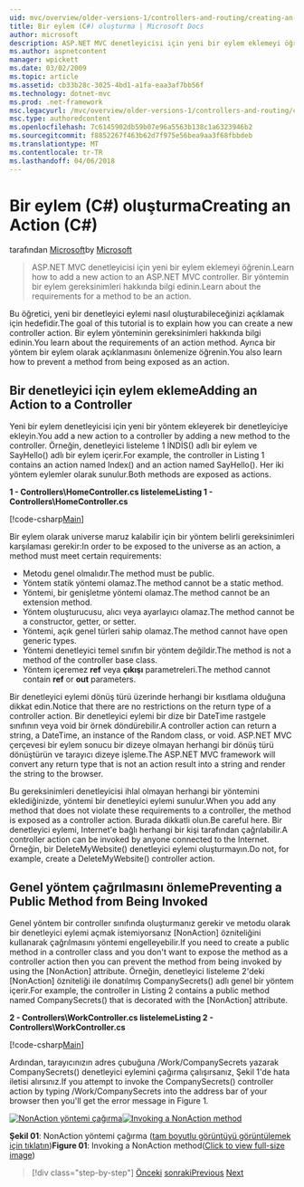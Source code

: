 ```yaml
---
uid: mvc/overview/older-versions-1/controllers-and-routing/creating-an-action-cs
title: Bir eylem (C#) oluşturma | Microsoft Docs
author: microsoft
description: ASP.NET MVC denetleyicisi için yeni bir eylem eklemeyi öğrenin. Bir yöntemin bir eylem gereksinimleri hakkında bilgi edinin.
ms.author: aspnetcontent
manager: wpickett
ms.date: 03/02/2009
ms.topic: article
ms.assetid: cb33b28c-3025-4bd1-a1fa-eaa3af7bb56f
ms.technology: dotnet-mvc
ms.prod: .net-framework
msc.legacyurl: /mvc/overview/older-versions-1/controllers-and-routing/creating-an-action-cs
msc.type: authoredcontent
ms.openlocfilehash: 7c6145902db59b07e96a5563b138c1a6323946b2
ms.sourcegitcommit: f8852267f463b62d7f975e56bea9aa3f68fbbdeb
ms.translationtype: MT
ms.contentlocale: tr-TR
ms.lasthandoff: 04/06/2018
---
```

<a name="creating-an-action-c"></a><span data-ttu-id="f442b-104">Bir eylem (C#) oluşturma</span><span class="sxs-lookup"><span data-stu-id="f442b-104">Creating an Action (C#)</span></span>
====================
<span data-ttu-id="f442b-105">tarafından [Microsoft](https://github.com/microsoft)</span><span class="sxs-lookup"><span data-stu-id="f442b-105">by [Microsoft](https://github.com/microsoft)</span></span>

> <span data-ttu-id="f442b-106">ASP.NET MVC denetleyicisi için yeni bir eylem eklemeyi öğrenin.</span><span class="sxs-lookup"><span data-stu-id="f442b-106">Learn how to add a new action to an ASP.NET MVC controller.</span></span> <span data-ttu-id="f442b-107">Bir yöntemin bir eylem gereksinimleri hakkında bilgi edinin.</span><span class="sxs-lookup"><span data-stu-id="f442b-107">Learn about the requirements for a method to be an action.</span></span>


<span data-ttu-id="f442b-108">Bu öğretici, yeni bir denetleyici eylemi nasıl oluşturabileceğinizi açıklamak için hedefidir.</span><span class="sxs-lookup"><span data-stu-id="f442b-108">The goal of this tutorial is to explain how you can create a new controller action.</span></span> <span data-ttu-id="f442b-109">Bir eylem yönteminin gereksinimleri hakkında bilgi edinin.</span><span class="sxs-lookup"><span data-stu-id="f442b-109">You learn about the requirements of an action method.</span></span> <span data-ttu-id="f442b-110">Ayrıca bir yöntem bir eylem olarak açıklanmasını önlemenize öğrenin.</span><span class="sxs-lookup"><span data-stu-id="f442b-110">You also learn how to prevent a method from being exposed as an action.</span></span>

## <a name="adding-an-action-to-a-controller"></a><span data-ttu-id="f442b-111">Bir denetleyici için eylem ekleme</span><span class="sxs-lookup"><span data-stu-id="f442b-111">Adding an Action to a Controller</span></span>

<span data-ttu-id="f442b-112">Yeni bir eylem denetleyicisi için yeni bir yöntem ekleyerek bir denetleyiciye ekleyin.</span><span class="sxs-lookup"><span data-stu-id="f442b-112">You add a new action to a controller by adding a new method to the controller.</span></span> <span data-ttu-id="f442b-113">Örneğin, denetleyici listeleme 1 İNDİS() adlı bir eylem ve SayHello() adlı bir eylem içerir.</span><span class="sxs-lookup"><span data-stu-id="f442b-113">For example, the controller in Listing 1 contains an action named Index() and an action named SayHello().</span></span> <span data-ttu-id="f442b-114">Her iki yöntem eylemler olarak sunulur.</span><span class="sxs-lookup"><span data-stu-id="f442b-114">Both methods are exposed as actions.</span></span>

<span data-ttu-id="f442b-115">**1 - Controllers\HomeController.cs listeleme**</span><span class="sxs-lookup"><span data-stu-id="f442b-115">**Listing 1 - Controllers\HomeController.cs**</span></span>

[!code-csharp[Main](creating-an-action-cs/samples/sample1.cs)]

<span data-ttu-id="f442b-116">Bir eylem olarak universe maruz kalabilir için bir yöntem belirli gereksinimleri karşılaması gerekir:</span><span class="sxs-lookup"><span data-stu-id="f442b-116">In order to be exposed to the universe as an action, a method must meet certain requirements:</span></span>

- <span data-ttu-id="f442b-117">Metodu genel olmalıdır.</span><span class="sxs-lookup"><span data-stu-id="f442b-117">The method must be public.</span></span>
- <span data-ttu-id="f442b-118">Yöntem statik yöntemi olamaz.</span><span class="sxs-lookup"><span data-stu-id="f442b-118">The method cannot be a static method.</span></span>
- <span data-ttu-id="f442b-119">Yöntemi, bir genişletme yöntemi olamaz.</span><span class="sxs-lookup"><span data-stu-id="f442b-119">The method cannot be an extension method.</span></span>
- <span data-ttu-id="f442b-120">Yöntem oluşturucusu, alıcı veya ayarlayıcı olamaz.</span><span class="sxs-lookup"><span data-stu-id="f442b-120">The method cannot be a constructor, getter, or setter.</span></span>
- <span data-ttu-id="f442b-121">Yöntemi, açık genel türleri sahip olamaz.</span><span class="sxs-lookup"><span data-stu-id="f442b-121">The method cannot have open generic types.</span></span>
- <span data-ttu-id="f442b-122">Yöntemi denetleyici temel sınıfın bir yöntem değildir.</span><span class="sxs-lookup"><span data-stu-id="f442b-122">The method is not a method of the controller base class.</span></span>
- <span data-ttu-id="f442b-123">Yöntem içeremez **ref** veya **çıkışı** parametreleri.</span><span class="sxs-lookup"><span data-stu-id="f442b-123">The method cannot contain **ref** or **out** parameters.</span></span>

<span data-ttu-id="f442b-124">Bir denetleyici eylemi dönüş türü üzerinde herhangi bir kısıtlama olduğuna dikkat edin.</span><span class="sxs-lookup"><span data-stu-id="f442b-124">Notice that there are no restrictions on the return type of a controller action.</span></span> <span data-ttu-id="f442b-125">Bir denetleyici eylemi bir dize bir DateTime rastgele sınıfının veya void bir örnek döndürebilir.</span><span class="sxs-lookup"><span data-stu-id="f442b-125">A controller action can return a string, a DateTime, an instance of the Random class, or void.</span></span> <span data-ttu-id="f442b-126">ASP.NET MVC çerçevesi bir eylem sonucu bir dizeye olmayan herhangi bir dönüş türü dönüştürün ve tarayıcı dizeye işleme.</span><span class="sxs-lookup"><span data-stu-id="f442b-126">The ASP.NET MVC framework will convert any return type that is not an action result into a string and render the string to the browser.</span></span>

<span data-ttu-id="f442b-127">Bu gereksinimleri denetleyicisi ihlal olmayan herhangi bir yöntemini eklediğinizde, yöntemi bir denetleyici eylemi sunulur.</span><span class="sxs-lookup"><span data-stu-id="f442b-127">When you add any method that does not violate these requirements to a controller, the method is exposed as a controller action.</span></span> <span data-ttu-id="f442b-128">Burada dikkatli olun.</span><span class="sxs-lookup"><span data-stu-id="f442b-128">Be careful here.</span></span> <span data-ttu-id="f442b-129">Bir denetleyici eylemi, Internet'e bağlı herhangi bir kişi tarafından çağrılabilir.</span><span class="sxs-lookup"><span data-stu-id="f442b-129">A controller action can be invoked by anyone connected to the Internet.</span></span> <span data-ttu-id="f442b-130">Örneğin, bir DeleteMyWebsite() denetleyici eylemi oluşturmayın.</span><span class="sxs-lookup"><span data-stu-id="f442b-130">Do not, for example, create a DeleteMyWebsite() controller action.</span></span>

## <a name="preventing-a-public-method-from-being-invoked"></a><span data-ttu-id="f442b-131">Genel yöntem çağrılmasını önleme</span><span class="sxs-lookup"><span data-stu-id="f442b-131">Preventing a Public Method from Being Invoked</span></span>

<span data-ttu-id="f442b-132">Genel yöntem bir controller sınıfında oluşturmanız gerekir ve metodu olarak bir denetleyici eylemi açmak istemiyorsanız [NonAction] özniteliğini kullanarak çağrılmasını yöntemi engelleyebilir.</span><span class="sxs-lookup"><span data-stu-id="f442b-132">If you need to create a public method in a controller class and you don't want to expose the method as a controller action then you can prevent the method from being invoked by using the [NonAction] attribute.</span></span> <span data-ttu-id="f442b-133">Örneğin, denetleyici listeleme 2'deki [NonAction] özniteliği ile donatılmış CompanySecrets() adlı genel bir yöntem içerir.</span><span class="sxs-lookup"><span data-stu-id="f442b-133">For example, the controller in Listing 2 contains a public method named CompanySecrets() that is decorated with the [NonAction] attribute.</span></span>

<span data-ttu-id="f442b-134">**2 - Controllers\WorkController.cs listeleme**</span><span class="sxs-lookup"><span data-stu-id="f442b-134">**Listing 2 - Controllers\WorkController.cs**</span></span>

[!code-csharp[Main](creating-an-action-cs/samples/sample2.cs)]

<span data-ttu-id="f442b-135">Ardından, tarayıcınızın adres çubuğuna /Work/CompanySecrets yazarak CompanySecrets() denetleyici eylemini çağırma çalışırsanız, Şekil 1'de hata iletisi alırsınız.</span><span class="sxs-lookup"><span data-stu-id="f442b-135">If you attempt to invoke the CompanySecrets() controller action by typing /Work/CompanySecrets into the address bar of your browser then you'll get the error message in Figure 1.</span></span>


<span data-ttu-id="f442b-136">[![NonAction yöntemi çağırma](creating-an-action-cs/_static/image1.jpg)](creating-an-action-cs/_static/image1.png)</span><span class="sxs-lookup"><span data-stu-id="f442b-136">[![Invoking a NonAction method](creating-an-action-cs/_static/image1.jpg)](creating-an-action-cs/_static/image1.png)</span></span>

<span data-ttu-id="f442b-137">**Şekil 01**: NonAction yöntemi çağırma ([tam boyutlu görüntüyü görüntülemek için tıklatın](creating-an-action-cs/_static/image2.png))</span><span class="sxs-lookup"><span data-stu-id="f442b-137">**Figure 01**: Invoking a NonAction method([Click to view full-size image](creating-an-action-cs/_static/image2.png))</span></span>

> [!div class="step-by-step"]
> <span data-ttu-id="f442b-138">[Önceki](creating-a-controller-cs.md)
> [sonraki](asp-net-mvc-routing-overview-vb.md)</span><span class="sxs-lookup"><span data-stu-id="f442b-138">[Previous](creating-a-controller-cs.md)
[Next](asp-net-mvc-routing-overview-vb.md)</span></span>
